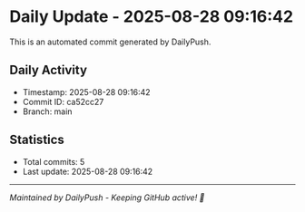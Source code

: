 # Daily Update - 2025-08-28 09:16:42

This is an automated commit generated by DailyPush.

## Daily Activity
- Timestamp: 2025-08-28 09:16:42
- Commit ID: ca52cc27
- Branch: main

## Statistics
- Total commits: 5
- Last update: 2025-08-28 09:16:42

---
*Maintained by DailyPush - Keeping GitHub active! 🚀*
